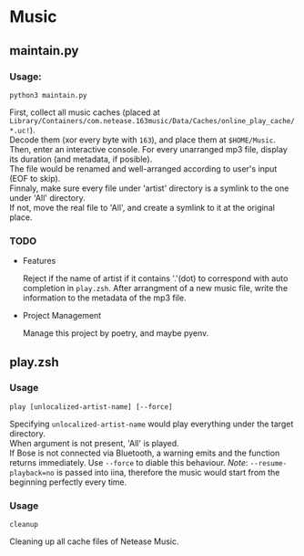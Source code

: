 # Music

## maintain.py

### Usage:

    python3 maintain.py

First, collect all music caches (placed at `Library/Containers/com.netease.163music/Data/Caches/online_play_cache/*.uc!`).  
Decode them (xor every byte with `163`), and place them at `$HOME/Music`.  
Then, enter an interactive console. For every unarranged mp3 file, display its duration (and metadata, if posible).  
The file would be renamed and well-arranged according to user's input (EOF to skip).  
Finnaly, make sure every file under 'artist' directory is a symlink to the one under 'All' directory.  
If not, move the real file to 'All', and create a symlink to it at the original place.

### TODO

- Features

  Reject if the name of artist if it contains '.'(dot) to correspond with auto completion in `play.zsh`.
  After arrangment of a new music file, write the information to the metadata of the mp3 file.

- Project Management

  Manage this project by poetry, and maybe pyenv.

## play.zsh

### Usage

    play [unlocalized-artist-name] [--force]

Specifying `unlocalized-artist-name` would play everything under the target directory.  
When argument is not present, 'All' is played.  
If Bose is not connected via Bluetooth, a warning emits and the function returns immediately. Use `--force` to diable this behaviour.
*Note*: `--resume-playback=no` is passed into iina, therefore the music would start from the beginning perfectly every time.

### Usage

    cleanup

Cleaning up all cache files of Netease Music.
